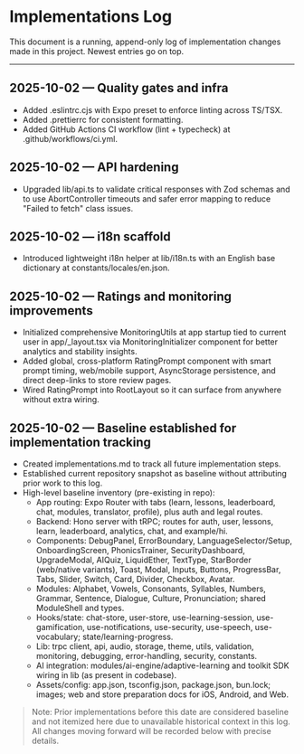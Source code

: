 # Implementations Log

This document is a running, append-only log of implementation changes made in this project. Newest entries go on top.

---

## 2025-10-02 — Quality gates and infra
- Added .eslintrc.cjs with Expo preset to enforce linting across TS/TSX.
- Added .prettierrc for consistent formatting.
- Added GitHub Actions CI workflow (lint + typecheck) at .github/workflows/ci.yml.

## 2025-10-02 — API hardening
- Upgraded lib/api.ts to validate critical responses with Zod schemas and to use AbortController timeouts and safer error mapping to reduce "Failed to fetch" class issues.

## 2025-10-02 — i18n scaffold
- Introduced lightweight i18n helper at lib/i18n.ts with an English base dictionary at constants/locales/en.json.

## 2025-10-02 — Ratings and monitoring improvements
- Initialized comprehensive MonitoringUtils at app startup tied to current user in app/_layout.tsx via MonitoringInitializer component for better analytics and stability insights.
- Added global, cross-platform RatingPrompt component with smart prompt timing, web/mobile support, AsyncStorage persistence, and direct deep-links to store review pages.
- Wired RatingPrompt into RootLayout so it can surface from anywhere without extra wiring.

## 2025-10-02 — Baseline established for implementation tracking
- Created implementations.md to track all future implementation steps.
- Established current repository snapshot as baseline without attributing prior work to this log.
- High-level baseline inventory (pre-existing in repo):
  - App routing: Expo Router with tabs (learn, lessons, leaderboard, chat, modules, translator, profile), plus auth and legal routes.
  - Backend: Hono server with tRPC; routes for auth, user, lessons, learn, leaderboard, analytics, chat, and example/hi.
  - Components: DebugPanel, ErrorBoundary, LanguageSelector/Setup, OnboardingScreen, PhonicsTrainer, SecurityDashboard, UpgradeModal, AIQuiz, LiquidEther, TextType, StarBorder (web/native variants), Toast, Modal, Inputs, Buttons, ProgressBar, Tabs, Slider, Switch, Card, Divider, Checkbox, Avatar.
  - Modules: Alphabet, Vowels, Consonants, Syllables, Numbers, Grammar, Sentence, Dialogue, Culture, Pronunciation; shared ModuleShell and types.
  - Hooks/state: chat-store, user-store, use-learning-session, use-gamification, use-notifications, use-security, use-speech, use-vocabulary; state/learning-progress.
  - Lib: trpc client, api, audio, storage, theme, utils, validation, monitoring, debugging, error-handling, security, constants.
  - AI integration: modules/ai-engine/adaptive-learning and toolkit SDK wiring in lib (as present in codebase).
  - Assets/config: app.json, tsconfig.json, package.json, bun.lock; images; web and store preparation docs for iOS, Android, and Web.

> Note: Prior implementations before this date are considered baseline and not itemized here due to unavailable historical context in this log. All changes moving forward will be recorded below with precise details.
